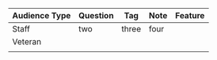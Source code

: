 | Audience Type | Question | Tag | Note | Feature |
|----|-----|----|----|----|
| Staff |  two | three | four |    |
| Veteran   |     |    |    |    |
|    |     |    |    |    |
